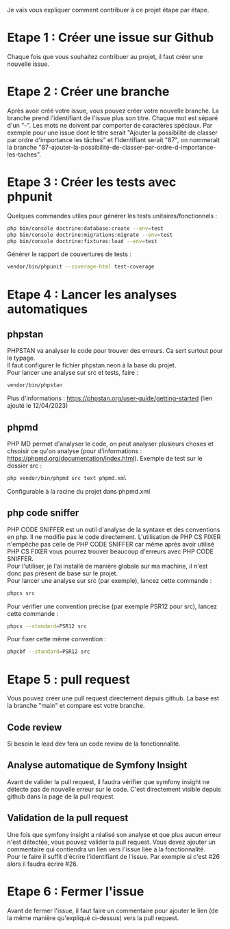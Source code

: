 Je vais vous expliquer comment contribuer à ce projet étape par étape.  
# Etape 1 : Créer une issue sur Github  
Chaque fois que vous souhaitez contribuer au projet, il faut créer une nouvelle issue.  
# Etape 2 : Créer une branche  
Après avoir créé votre issue, vous pouvez créer votre nouvelle branche. La branche prend l'identifiant de l'issue plus son titre. Chaque mot est séparé d'un "-". Les mots ne doivent par comporter de caractères spéciaux. Par exemple pour une issue dont le titre serait "Ajouter la possibilité de classer par ordre d'importance les tâches" et l'identifiant serait "87", on nommerait la branche "87-ajouter-la-possibilité-de-classer-par-ordre-d-importance-les-taches".   
# Etape 3 : Créer les tests avec phpunit  

Quelques commandes utiles pour générer les tests unitaires/fonctionnels :  
```bash
php bin/console doctrine:database:create --env=test
php bin/console doctrine:migrations:migrate --env=test
php bin/console doctrine:fixtures:load --env=test
```
Générer le rapport de couvertures de tests :  
```bash
vendor/bin/phpunit --coverage-html test-coverage
```
# Etape 4 : Lancer les analyses automatiques  
## phpstan  
PHPSTAN va analyser le code pour trouver des erreurs. Ca sert surtout pour le typage.  
Il faut configurer le fichier phpstan.neon à la base du projet.  
Pour lancer une analyse sur src et tests, faire :  
```bash
vendor/bin/phpstan
```
Plus d'informations : https://phpstan.org/user-guide/getting-started  (lien ajouté le 12/04/2023)  
## phpmd  
PHP MD permet d'analyser le code, on peut analyser plusieurs choses et chsoisir ce qu'on analyse (pour d'informations : https://phpmd.org/documentation/index.html). Exemple de test sur le dossier src :  
```bash
php vendor/bin/phpmd src text phpmd.xml
```
Configurable à la racine du projet dans phpmd.xml  
## php code sniffer  
PHP CODE SNIFFER est un outil d'analyse de la syntaxe et des conventions en php. Il ne modifie pas le code directement. L'utilisation de PHP CS FIXER n'empêche pas celle de PHP CODE SNIFFER car même après avoir utilisé PHP CS FIXER vous pourrez trouver beaucoup d'erreurs avec PHP CODE SNIFFER.  
Pour l'utiliser, je l'ai installé de manière globale sur ma machine, il n'est donc pas présent de base sur le projet.  
Pour lancer une analyse sur src (par exemple), lancez cette commande :  
```bash
phpcs src
```
Pour vérifier une convention précise (par exemple PSR12 pour src), lancez cette commande :  
```bash
phpcs --standard=PSR12 src
```
Pour fixer cette même convention : 
```bash
phpcbf --standard=PSR12 src
```
# Etape 5 : pull request  
Vous pouvez créer une pull request directement depuis github. La base est la branche "main" et compare est votre branche.  
## Code review  
Si besoin le lead dev fera un code review de la fonctionnalité.  
## Analyse automatique de Symfony Insight  
Avant de valider la pull request, il faudra vérifier que symfony insight ne détecte pas de nouvelle erreur sur le code. C'est directement visible depuis github dans la page de la pull request.  
## Validation de la pull request  
Une fois que symfony insight a réalisé son analyse et que plus aucun erreur n'est détectée, vous pouvez valider la pull request. Vous devez ajouter un commentaire qui contiendra un lien vers l'issue liée à la fonctionnalité.  
Pour le faire il suffit d'écrire l'identifiant de l'issue. Par exemple si c'est #26 alors il faudra écrire #26.
# Etape 6 : Fermer l'issue  
Avant de fermer l'issue, il faut faire un commentaire pour ajouter le lien (de la même manière qu'expliqué ci-dessus) vers la pull request.  
